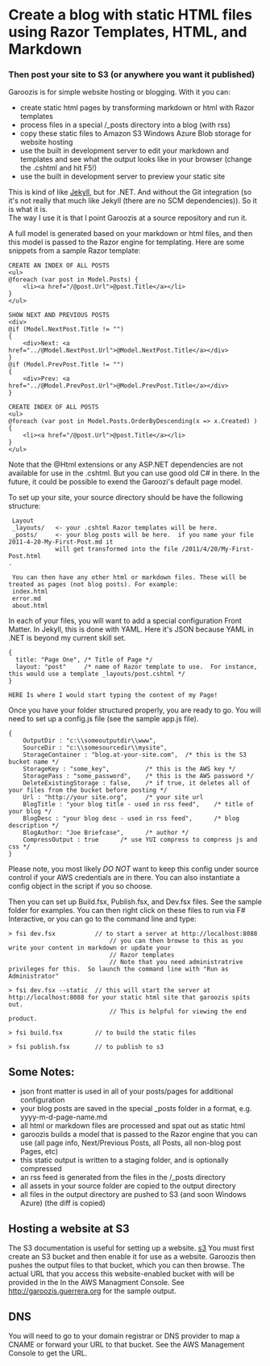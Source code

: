 Create a blog with static HTML files using Razor Templates, HTML, and Markdown
==============================================================================

### Then post your site to S3 (or anywhere you want it published) ###

Garoozis is for simple website hosting or blogging. With it you can:

* create static html pages by transforming markdown or html with Razor templates
* process files in a special /_posts directory into a blog (with rss)
* copy these static files to Amazon S3 Windows Azure Blob storage for website hosting
* use the built in development server to edit your markdown and templates and see what the output looks like in your browser (change the .cshtml and hit F5!)
* use the built in development server to preview your static site

This is kind of like [Jekyll](https://github.com/mojombo/jekyll), but for .NET.  And without the Git integration (so it's not really that much like Jekyll (there are no SCM dependencies)).  So it is what it is.  
The way I use it is that I point Garoozis at a source repository and run it.

A full model is generated based on your markdown or html files, and then this model is passed to the Razor engine for templating. Here are some snippets from a sample Razor template:

    CREATE AN INDEX OF ALL POSTS
	<ul>
	@foreach (var post in Model.Posts) {
		<li><a href="/@post.Url">@post.Title</a></li>   
	}
	</ul>

    SHOW NEXT AND PREVIOUS POSTS
	<div>
	@if (Model.NextPost.Title != "")
	{
		<div>Next: <a href="../@Model.NextPost.Url">@Model.NextPost.Title</a></div>
	}
	@if (Model.PrevPost.Title != "")
	{
		<div>Prev: <a href="../@Model.PrevPost.Url">@Model.PrevPost.Title</a></div>
	}

    CREATE INDEX OF ALL POSTS
    <ul>
    @foreach (var post in Model.Posts.OrderByDescending(x => x.Created) )
    {
        <li><a href="/@post.Url">@post.Title</a></li>   
    }
    </ul>

Note that the @Html extensions or any ASP.NET dependencies are not available for use in the .cshtml. But you can use good old C# in there.  In the future, it could be
possible to exend the Garoozi's default page model.

To set up your site, your source directory should be have the following structure:

     Layout
     _layouts/   <- your .cshtml Razor templates will be here.
     _posts/     <- your blog posts will be here.  if you name your file 2011-4-20-My-First-Post.md it 
	             will get transformed into the file /2011/4/20/My-First-Post.html  
   	.

     You can then have any other html or markdown files. These will be treated as pages (not blog posts). For example:
     index.html 
     error.md
     about.html


In each of your files, you will want to add a special configuration Front Matter.  In Jekyll, this is done with YAML.  Here it's JSON because YAML in .NET is beyond my current skill set.

	{
	  title: "Page One", /* Title of Page */
	  layout: "post"     /* name of Razor template to use.  For instance, this would use a template _layouts/post.cshtml */
	}
        
    HERE Is where I would start typing the content of my Page!

	
Once you have your folder structured properly, you are ready to go.  You will need to set up a config.js file (see the sample app.js file).  

	{
		OutputDir : "c:\\someoutputdir\\www",
		SourceDir : "c:\\somesourcedir\\mysite", 
		StorageContainer : "blog.at-your-site.com",  /* this is the S3 bucket name */        
		StorageKey : "some_key",          /* this is the AWS key */
		StoragePass : "some_password",    /* this is the AWS password */
		DeleteExistingStorage : false,    /* if true, it deletes all of your files from the bucket before posting */
		Url : "http://your site.org",     /* your site url
		BlogTitle : "your blog title - used in rss feed",    /* title of your blog */       
		BlogDesc : "your blog desc - used in rss feed",      /* blog description */
		BlogAuthor: "Joe Briefcase",      /* author */
		CompressOutput : true      /* use YUI compress to compress js and css */
	}

Please note, you most likely *DO NOT* want to keep this config under source control if your AWS credentials are in there.  You can also instantiate a config object in the script if you so choose.

Then you can set up Build.fsx, Publish.fsx, and Dev.fsx files.  See the sample folder for examples.  You can then right click on these files to run via F# Interactive, or you can go to the command line and type:

	> fsi dev.fsx           // to start a server at http://localhost:8088  
                                // you can then browse to this as you write your content in markdown or update your
                                // Razor templates
                                // Note that you need administratrive privileges for this.  So launch the command line with "Run as Administrator"

	> fsi dev.fsx --static  // this will start the server at http://localhost:8088 for your static html site that garoozis spits out.  
                                // This is helpful for viewing the end product.

	> fsi build.fsx	        // to build the static files

	> fsi publish.fsx       // to publish to s3
	

Some Notes:
-----------
* json front matter is used in all of your posts/pages for additional configuration
* your blog posts are saved in the special _posts folder in a format, e.g. yyyy-m-d-page-name.md
* all html or markdown files are processed and spat out as static html
* garoozis builds a model that is passed to the Razor engine that you can use (all page info, Next/Previous Posts, all Posts, all non-blog post Pages, etc)
* this static output is written to a staging folder, and is optionally compressed
* an rss feed is generated from the files in the /_posts directory
* all assets in your source folder are copied to the output directory
* all files in the output directory are pushed to S3 (and soon Windows Azure) (the diff is copied)


Hosting a website at S3
-----------------------
The S3 documentation is useful for setting up a website.  [s3](http://docs.amazonwebservices.com/AmazonS3/latest/dev/index.html?WebsiteHosting.html)
You must first create an S3 bucket and then enable it for use as a website.  Garoozis then pushes the output files to that bucket, which you can then browse. The actual URL that you access this website-enabled bucket with 
will be provided in the In the AWS Managment Console. See http://garoozis.guerrera.org for the sample output.


DNS
---
You will need to go to your domain registrar or DNS provider to map a CNAME or forward your URL to that bucket.  See the AWS Management Console to get the URL.

